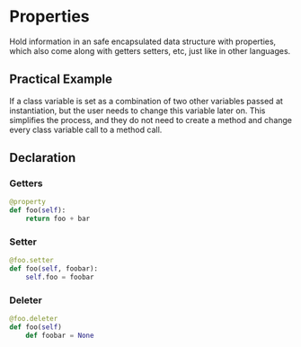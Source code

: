 # Properties

Hold information in an safe encapsulated data structure with properties, which also come along with getters setters, etc, just like in other languages.

## Practical Example

If a class variable is set as a combination of two other variables passed at instantiation, but the user needs to change this variable later on. This simplifies the process, and they do not need to create a method and change every class variable call to a method call.

## Declaration

### Getters

```python
@property
def foo(self):
    return foo + bar
```

### Setter

```python
@foo.setter
def foo(self, foobar):
    self.foo = foobar
```

### Deleter

```python
@foo.deleter
def foo(self)
    def foobar = None
```
